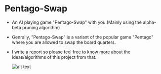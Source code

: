 # Pentago-Swap
* An AI playing game "Pentago-Swap" with you.(Mainly using the alpha-beta pruning algorithm)
* Genrally, "Pentago-Swap" is a variant of the popular game "Pentago" where you are allowed to swap the board quarters. 
* I write a report so please feel free to know more about the ideas/algorithms of this project from that.


   ![alt text](https://github.com/YuzhouGuo/Pentago-Swap/master/screenshot.png)
